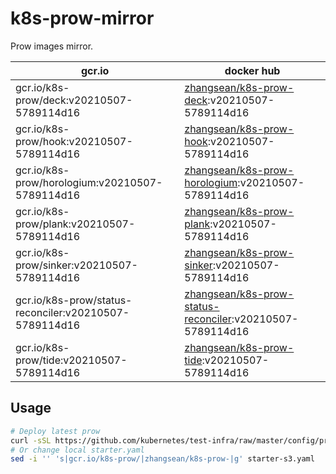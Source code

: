 # k8s-prow-mirror

Prow images mirror.

gcr.io | docker hub
---|---
gcr.io/k8s-prow/deck:v20210507-5789114d16 | [zhangsean/k8s-prow-deck](https://hub.docker.com/r/zhangsean/k8s-prow-deck):v20210507-5789114d16
gcr.io/k8s-prow/hook:v20210507-5789114d16 | [zhangsean/k8s-prow-hook](https://hub.docker.com/r/zhangsean/k8s-prow-hook):v20210507-5789114d16
gcr.io/k8s-prow/horologium:v20210507-5789114d16 | [zhangsean/k8s-prow-horologium](https://hub.docker.com/r/zhangsean/k8s-prow-horologium):v20210507-5789114d16
gcr.io/k8s-prow/plank:v20210507-5789114d16 | [zhangsean/k8s-prow-plank](https://hub.docker.com/r/zhangsean/k8s-prow-plank):v20210507-5789114d16
gcr.io/k8s-prow/sinker:v20210507-5789114d16 | [zhangsean/k8s-prow-sinker](https://hub.docker.com/r/zhangsean/k8s-prow-sinker):v20210507-5789114d16
gcr.io/k8s-prow/status-reconciler:v20210507-5789114d16 | [zhangsean/k8s-prow-status-reconciler](https://hub.docker.com/r/zhangsean/k8s-prow-status-reconciler):v20210507-5789114d16
gcr.io/k8s-prow/tide:v20210507-5789114d16 | [zhangsean/k8s-prow-tide](https://hub.docker.com/r/zhangsean/k8s-prow-tide):v20210507-5789114d16

## Usage

```bash
# Deploy latest prow
curl -sSL https://github.com/kubernetes/test-infra/raw/master/config/prow/cluster/starter-s3.yaml | sed 's|gcr.io/k8s-prow/|zhangsean/k8s-prow-|g' | kubectl apply -f -
# Or change local starter.yaml
sed -i '' 's|gcr.io/k8s-prow/|zhangsean/k8s-prow-|g' starter-s3.yaml
```
